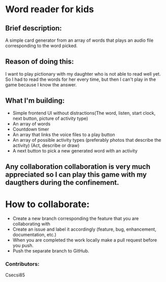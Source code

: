 # Word reader for kids

## Brief description:

A simple card generator from an array of words that plays an audio file corresponding to the word picked.

## Reason of doing this:

I want to play pictionary with my daughter who is not able to read well yet. So I had to read the words for her every time, but then I can't play in the game because I know the answer.

## What I'm building:

- Simple frontend UI without distractions(The word, listen, start clock, next button, picture of activity type)
- An array of words
- Countdown timer
- An array that links the voice files to a play button
- An array of possible activity types (preferably photos that describe the activity) (Act, describe or draw)
- A next button to pick a new generated word with an activity

## Any collaboration collaboration is very much appreciated so I can play this game with my daugthers during the confinement.

# How to collaborate:

- Create a new branch corresponding the feature that you are collaborating with
- Create an issue and label it accordingly (feature, bug, enhancement, documentation, etc.)
- When you are completed the work locally make a pull request before you push.
- Push the separate branch to GitHub.

### Contributors:

Csecsi85

